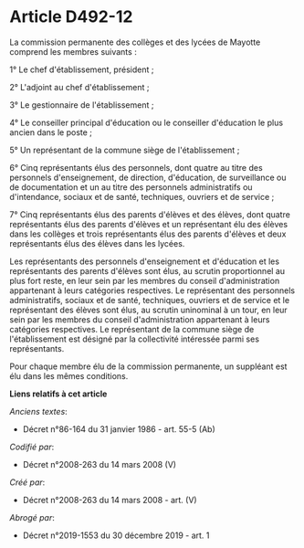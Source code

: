 # Article D492-12

La commission permanente des collèges et des lycées de Mayotte comprend les membres suivants :

1° Le chef d'établissement, président ;

2° L'adjoint au chef d'établissement ;

3° Le gestionnaire de l'établissement ;

4° Le conseiller principal d'éducation ou le conseiller d'éducation le plus ancien dans le poste ;

5° Un représentant de la commune siège de l'établissement ;

6° Cinq représentants élus des personnels, dont quatre au titre des personnels d'enseignement, de direction, d'éducation, de
surveillance ou de documentation et un au titre des personnels administratifs ou d'intendance, sociaux et de santé,
techniques, ouvriers et de service ;

7° Cinq représentants élus des parents d'élèves et des élèves, dont quatre représentants élus des parents d'élèves et un
représentant élu des élèves dans les collèges et trois représentants élus des parents d'élèves et deux représentants élus des
élèves dans les lycées.

Les représentants des personnels d'enseignement et d'éducation et les représentants des parents d'élèves sont élus, au
scrutin proportionnel au plus fort reste, en leur sein par les membres du conseil d'administration appartenant à leurs
catégories respectives. Le représentant des personnels administratifs, sociaux et de santé, techniques, ouvriers et de
service et le représentant des élèves sont élus, au scrutin uninominal à un tour, en leur sein par les membres du conseil
d'administration appartenant à leurs catégories respectives. Le représentant de la commune siège de l'établissement est
désigné par la collectivité intéressée parmi ses représentants.

Pour chaque membre élu de la commission permanente, un suppléant est élu dans les mêmes conditions.

**Liens relatifs à cet article**

_Anciens textes_:

  - Décret n°86-164 du 31 janvier 1986 - art. 55-5 (Ab)

_Codifié par_:

  - Décret n°2008-263 du 14 mars 2008 (V)

_Créé par_:

  - Décret n°2008-263 du 14 mars 2008 - art. (V)

_Abrogé par_:

  - Décret n°2019-1553 du 30 décembre 2019 - art. 1
